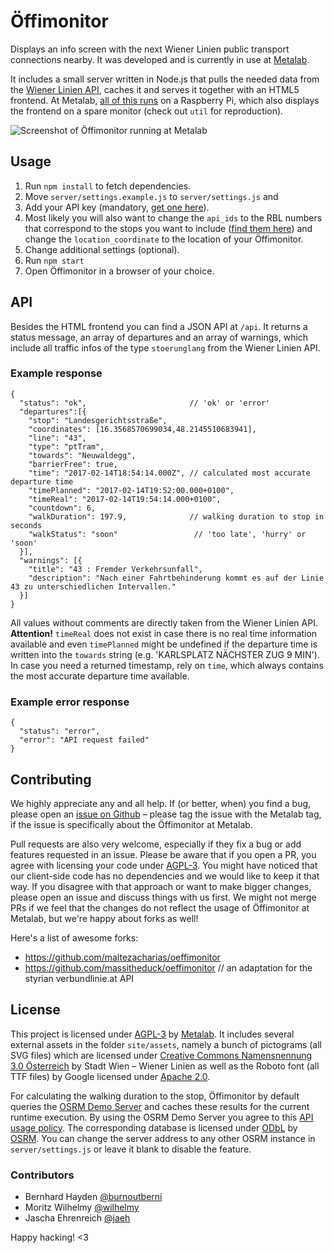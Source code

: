# Öffimonitor

Displays an info screen with the next Wiener Linien public transport connections nearby. It was developed and is currently in use at [Metalab](https://metalab.at).

It includes a small server written in Node.js that pulls the needed data from the [Wiener Linien API](https://www.data.gv.at/katalog/dataset/add66f20-d033-4eee-b9a0-47019828e698), caches it and serves it together with an HTML5 frontend. At Metalab, [all of this runs](https://metalab.at/wiki/%C3%96ffimonitor) on a Raspberry Pi, which also displays the frontend on a spare monitor (check out ```util``` for reproduction).

![Screenshot of Öffimonitor running at Metalab](https://metalab.at/wiki/images/b/b0/Oeffimonitor_screenshot.png)

## Usage

1.  Run ```npm install``` to fetch dependencies.
2.  Move ```server/settings.example.js``` to ```server/settings.js``` and
  1. Add your API key (mandatory, [get one here](http://www.wienerlinien.at/eportal3/ep/channelView.do?pageTypeId=66528&channelId=-48664)).
  2. Most likely you will also want to change the ```api_ids``` to the RBL numbers that correspond to the stops you want to include ([find them here](https://till.mabe.at/rbl/)) and change the ```location_coordinate``` to the location of your Öffimonitor.
  3. Change additional settings (optional).
3.  Run ```npm start```
4.  Open Öffimonitor in a browser of your choice.

## API

Besides the HTML frontend you can find a JSON API at ```/api```. It returns a status message, an array of departures and an array of warnings, which include all traffic infos of the type ```stoerunglang``` from the Wiener Linien API.

### Example response

    {
      "status": "ok",                       // 'ok' or 'error'
      "departures":[{
        "stop": "Landesgerichtsstraße",
        "coordinates": [16.3568570699034,48.2145510683941],
        "line": "43",
        "type": "ptTram",
        "towards": "Neuwaldegg",
        "barrierFree": true,
        "time": "2017-02-14T18:54:14.000Z", // calculated most accurate departure time
        "timePlanned": "2017-02-14T19:52:00.000+0100",
        "timeReal": "2017-02-14T19:54:14.000+0100",
        "countdown": 6,
        "walkDuration": 197.9,              // walking duration to stop in seconds
        "walkStatus": "soon"                 // 'too late', 'hurry' or 'soon'
      }],
      "warnings": [{
        "title": "43 : Fremder Verkehrsunfall",
        "description": "Nach einer Fahrtbehinderung kommt es auf der Linie 43 zu unterschiedlichen Intervallen."
      }]
    }

All values without comments are directly taken from the Wiener Linien API. **Attention!** ```timeReal``` does not exist in case there is no real time information available and even ```timePlanned``` might be undefined if the departure time is written into the ```towards``` string (e.g. 'KARLSPLATZ NÄCHSTER ZUG   9 MIN'). In case you need a returned timestamp, rely on ```time```, which always contains the most accurate departure time available.

### Example error response

    {
      "status": "error",
      "error": "API request failed"
    }

## Contributing

We highly appreciate any and all help. If (or better, when) you find a bug, please open an [issue on Github](https://github.com/Metalab/oeffimonitor/issues) – please tag the issue with the Metalab tag, if the issue is specifically about the Öffimonitor at Metalab.

Pull requests are also very welcome, especially if they fix a bug or add features requested in an issue. Please be aware that if you open a PR, you agree with licensing your code under [AGPL-3](#license). You might have noticed that our client-side code has no dependencies and we would like to keep it that way. If you disagree with that approach or want to make bigger changes, please open an issue and discuss things with us first. We might not merge PRs if we feel that the changes do not reflect the usage of Öffimonitor at Metalab, but we're happy about forks as well!

Here's a list of awesome forks:
* https://github.com/maltezacharias/oeffimonitor
* https://github.com/massitheduck/oeffimonitor // an adaptation for the styrian verbundlinie.at API

## License

This project is licensed under [AGPL-3](COPYING) by [Metalab](https://metalab.at). It includes several external assets in the folder ```site/assets```, namely a bunch of pictograms (all SVG files) which are licensed under [Creative Commons Namensnennung 3.0 Österreich](https://creativecommons.org/licenses/by/3.0/at/deed.de) by Stadt Wien – Wiener Linien as well as the Roboto font (all TTF files) by Google licensed under [Apache 2.0](http://www.apache.org/licenses/LICENSE-2.0).

For calculating the walking duration to the stop, Öffimonitor by default queries the [OSRM Demo Server](https://github.com/Project-OSRM/osrm-backend/wiki/Demo-server) and caches these results for the current runtime execution. By using the OSRM Demo Server you agree to this [API usage policy](https://github.com/Project-OSRM/osrm-backend/wiki/Api-usage-policy). The corresponding database is licensed under [ODbL](http://opendatacommons.org/licenses/odbl/) by [OSRM](http://project-osrm.org/). You can change the server address to any other OSRM instance in ```server/settings.js``` or leave it blank to disable the feature.

### Contributors
* Bernhard Hayden [@burnoutberni](https://github.com/burnoutberni)
* Moritz Wilhelmy [@wilhelmy](https://github.com/wilhelmy)
* Jascha Ehrenreich [@jaeh](https://github.com/jaeh)

Happy hacking! <3
